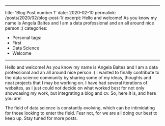 
---
title: 'Blog Post number 1'
date: 2020-02-10
permalink: /posts/2020/02/blog-post-1/
excerpt: Hello and welcome! As you know my name is Angela Baltes and I am a data professional and an all around nice person :)
categories: 
  - Personal
tags:
  - First
  - Data Science
  - Welcome  
---

Hello and welcome! As you know my name is Angela Baltes and I am a data professional and an all around nice person :)
I wanted to finally contribute to the data science community by sharing some of my ideas, thoughts and neat projects that I may be working on. I have had several iterations of websites, as I just could not decide on what worked best for not only showcasing my work, but integrating a blog and cv. So, here it is, and here you are!

The field of data science is constantly evolving, which can be intimidating for those looking to enter the field. Fear not, for we are all doing our best to keep up. Stay tuned for more posts. 
